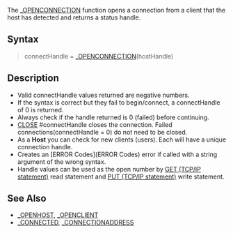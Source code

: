 The [_OPENCONNECTION](_OPENCONNECTION) function opens a connection from a client that the host has detected and returns a status handle.


## Syntax

> connectHandle = [_OPENCONNECTION](_OPENCONNECTION)(hostHandle)


## Description
 
* Valid connectHandle values returned are negative numbers.
* If the syntax is correct but they fail to begin/connect, a connectHandle of 0 is returned. 
* Always check if the handle returned is 0 (failed) before continuing.  
* [CLOSE](CLOSE) #connectHandle closes the connection. Failed connections(connectHandle = 0) do not need to be closed.
* As a **Host** you can check for new clients (users). Each will have a unique connection handle.
* Creates an [ERROR Codes](ERROR Codes) error if called with a string argument of the wrong syntax.
* Handle values can be used as the open number by [GET (TCP/IP statement)](GET (TCP/IP statement)) read statement and [PUT (TCP/IP statement)](PUT (TCP/IP statement)) write statement.


## See Also

* [_OPENHOST](_OPENHOST), [_OPENCLIENT](_OPENCLIENT)
* [_CONNECTED](_CONNECTED), [_CONNECTIONADDRESS](_CONNECTIONADDRESS)




